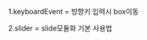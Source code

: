 1.keyboardEvent = 방향키 입력시 box이동

2.slider = slide모듈화
기본 사용법

  <div class="enigSlider" width="???" height="???" boxShadow="???">
      <div class="enigSlider_wrapper">
        <Contents>
        <Contents>
        <Contents>
        <Contents>
      </div>
    </div>
    <script src="./chickenSlider.js"></script>
